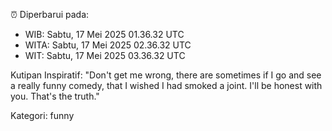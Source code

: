 ⏰ Diperbarui pada:
- WIB: Sabtu, 17 Mei 2025 01.36.32 UTC
- WITA: Sabtu, 17 Mei 2025 02.36.32 UTC
- WIT: Sabtu, 17 Mei 2025 03.36.32 UTC

Kutipan Inspiratif:
"Don't get me wrong, there are sometimes if I go and see a really funny comedy, that I wished I had smoked a joint. I'll be honest with you. That's the truth."


Kategori: funny


